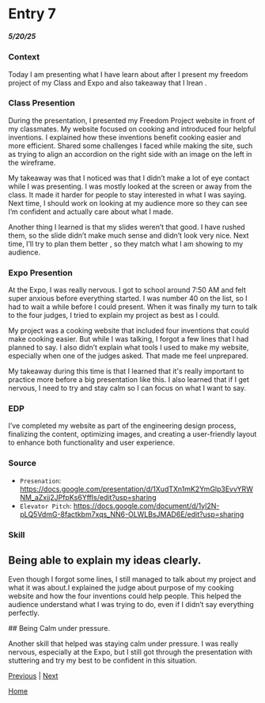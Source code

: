 # Entry 7
##### 5/20/25
### Context
Today I am presenting what I have learn about after I present my freedom project of my Class and Expo and also takeaway that I lrean .

### Class Presention
<p>During the presentation, I presented my Freedom Project website in front of my classmates. My website focused on cooking and introduced four helpful inventions. I explained how these inventions benefit cooking easier and more efficient. Shared some challenges I faced while making the site, such as trying to align an accordion on the right side with an image on the left in the wireframe.</p>

<p>My takeaway was that I noticed was that I didn’t make a lot of eye contact while I was presenting. I was mostly looked at the screen or away from the class. It made it harder for people to stay interested in what I was saying. Next time, I should work on looking at my audience more so they can see I’m confident and actually care about what I made.</p>

<p>Another thing I learned is that my slides weren’t that good. I have rushed them, so the slide didn’t make much sense and didn’t look very nice. Next time, I’ll try to plan them better , so they match what I am showing to my audience.
</p>


### Expo Presention
<p>At the Expo, I was really nervous. I got to school around 7:50 AM and felt super anxious before everything started. I was number 40 on the list, so I had to wait a while before I could present. When it was finally my turn to talk to the four judges, I tried to explain my project as best as I could.</p>

<p>My project was a cooking website that included four inventions that could make cooking easier. But while I was talking, I forgot a few lines that I had planned to say. I also didn’t explain what tools I used to make my website, especially when one of the judges asked. That made me feel unprepared.</p>

<p> My takeaway during this time is that I learned that it's really important to practice more before a big presentation like this. I also learned that if I get nervous, I need to try and stay calm so I can focus on what I want to say.



### EDP
I’ve completed my website as part of the engineering design process, finalizing the content, optimizing images, and creating a user-friendly layout to enhance both functionality and user experience.
### Source
* `Presenation`: https://docs.google.com/presentation/d/1XudTXn1mK2YmGlp3EvvYRWNM_aZxjj2JPfpKs6YffIs/edit?usp=sharing
* `Elevator Pitch`: https://docs.google.com/document/d/1yl2N-pLQ5VdmG-8factkbm7xqs_NN6-OLWLBsJMAD6E/edit?usp=sharing
### Skill
## Being able to explain my ideas clearly.
<p>Even though I forgot some lines, I still managed to talk about my project and what it was about.I explained the judge about purpose of my cooking website and how the four inventions could help people. This helped the audience understand what I was trying to do, even if I didn’t say everything perfectly.</p>
## Being Calm under pressure.
<p>Another skill that helped was staying calm under pressure. I was really nervous, especially at the Expo, but I still got through the presentation with stuttering and try my best to be confident in this situation.</p>




[Previous](entry06.md) | [Next](entry08.md)

[Home](../README.md)
